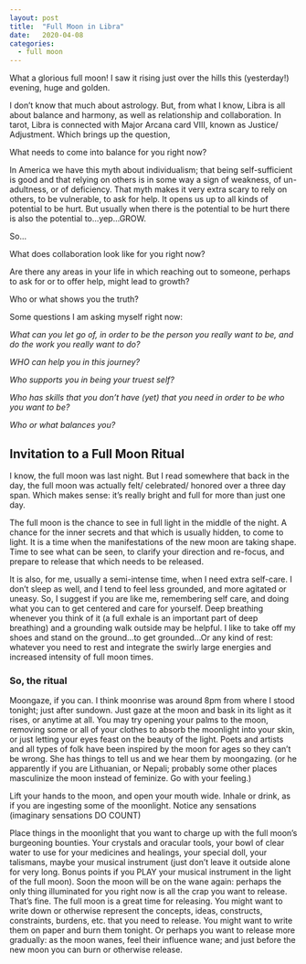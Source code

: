 ```yaml
---
layout: post
title:  "Full Moon in Libra"
date:   2020-04-08
categories:
  - full moon
---
```


What a glorious full moon! I saw it rising just over the hills this (yesterday!) evening, huge and golden.

I don’t know that much about astrology. But, from what I know, Libra is all about balance and harmony, as well as relationship and collaboration. In tarot, Libra is connected with Major Arcana card VIII, known as Justice/ Adjustment. Which brings up the question,

What needs to come into balance for you right now?

In America we have this myth about individualism; that being self-sufficient is good and that relying on others is in some way a sign of weakness, of un-adultness, or of deficiency. That myth makes it very extra scary to rely on others, to be vulnerable, to ask for help. It opens us up to all kinds of potential to be hurt. But usually when there is the potential to be hurt there is also the potential to…yep…GROW.

So…

What does collaboration look like for you right now?

Are there any areas in your life in which reaching out to someone, perhaps to ask for or to offer help, might lead to growth?

Who or what shows you the truth?

Some questions I am asking myself right now:

*What can you let go of, in order to be the person you really want to be, and do the work you really want to do?*

*WHO can help you in this journey?*

*Who supports you in being your truest self?*

*Who has skills that you don’t have (yet) that you need in order to be who you want to be?*

*Who or what balances you?*

## Invitation to a Full Moon Ritual

I know, the full moon was last night. But I read somewhere that back in the day, the full moon was actually felt/ celebrated/ honored over a three day span. Which makes sense: it’s really bright and full for more than just one day.

The full moon is the chance to see in full light in the middle of the night. A chance for the inner secrets and that which is usually hidden, to come to light. It is a time when the manifestations of the new moon are taking shape. Time to see what can be seen, to clarify your direction and re-focus, and prepare to release that which needs to be released.

It is also, for me, usually a semi-intense time, when I need extra self-care. I don’t sleep as well, and I tend to feel less grounded, and more agitated or uneasy. So, I suggest if you are like me, remembering self care, and doing what you can to get centered and care for yourself. Deep breathing whenever you think of it (a full exhale is an important part of deep breathing) and a grounding walk outside may be helpful. I like to take off my shoes and stand on the ground…to get grounded…Or any kind of rest: whatever you need to rest and integrate the swirly large energies and increased intensity of full moon times.

### So, the ritual

Moongaze, if you can. I think moonrise was around 8pm from where I stood tonight; just after sundown. Just gaze at the moon and bask in its light as it rises, or anytime at all. You may try opening your palms to the moon, removing some or all of your clothes to absorb the moonlight into your skin, or just letting your eyes feast on the beauty of the light. Poets and artists and all types of folk have been inspired by the moon for ages so they can’t be wrong. She has things to tell us and we hear them by moongazing. (or he apparently if you are Lithuanian, or Nepali; probably some other places masculinize the moon instead of feminize. Go with your feeling.)

Lift your hands to the moon, and open your mouth wide. Inhale or drink, as if you are ingesting some of the moonlight. Notice any sensations (imaginary sensations DO COUNT)

Place things in the moonlight that you want to charge up with the full moon’s burgeoning bounties. Your crystals and oracular tools, your bowl of clear water to use for your medicines and healings, your special doll, your talismans, maybe your musical instrument (just don’t leave it outside alone for very long. Bonus points if you PLAY your musical instrument in the light of the full moon).
Soon the moon will be on the wane again: perhaps the only thing illuminated for you right now is all the crap you want to release. That’s fine. The full moon is a great time for releasing. You might want to write down or otherwise represent the concepts, ideas, constructs, constraints, burdens, etc. that you need to release. You might want to write them on paper and burn them tonight. Or perhaps you want to release more gradually: as the moon wanes, feel their influence wane; and just before the new moon you can burn or otherwise release.
